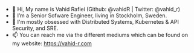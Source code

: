 - 👋 Hi, My name is Vahid Rafiei (Github: @vahidR | Twitter: @vahid_r)
- 👀 I’m a Senior Sofware Engineer, living in Stockholm, Sweden.
- 🌱 I'm mostly obsessed with Distributed Systems, Kubernetes & API Security, and SRE.
- 📫 You can reach me via the different mediums which can be found on my website: https://vahid-r.com

<!---
vahidR/vahidR is a ✨ special ✨ repository because its `README.md` (this file) appears on your GitHub profile.
You can click the Preview link to take a look at your changes.
--->
